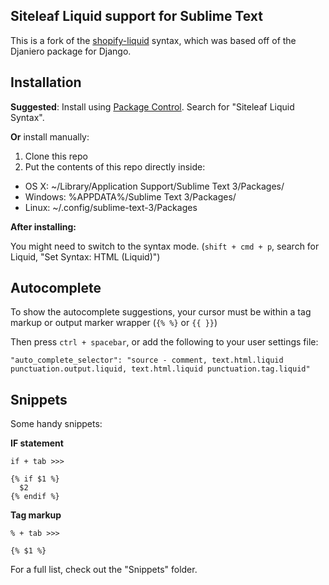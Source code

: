 ## Siteleaf Liquid support for Sublime Text

This is a fork of the [shopify-liquid](https://bitbucket.org/granteagon/shopify-liquid) syntax, which was based off of the Djaniero package for Django.

## Installation

**Suggested**: Install using [Package Control](https://packagecontrol.io/). Search for "Siteleaf Liquid Syntax".

**Or** install manually:

1. Clone this repo
2. Put the contents of this repo directly inside:

 - OS X: ~/Library/Application Support/Sublime Text 3/Packages/
 - Windows: %APPDATA%/Sublime Text 3/Packages/
 - Linux: ~/.config/sublime-text-3/Packages

**After installing:**

You might need to switch to the syntax mode. (`shift + cmd + p`, search for Liquid, "Set Syntax: HTML (Liquid)")

## Autocomplete

To show the autocomplete suggestions, your cursor must be within a tag markup or output marker wrapper (`{% %}` or `{{ }}`)

Then press `ctrl + spacebar`, or add the following to your user settings file:

```
"auto_complete_selector": "source - comment, text.html.liquid punctuation.output.liquid, text.html.liquid punctuation.tag.liquid"
```

## Snippets

Some handy snippets:

**IF statement**

```
if + tab >>>

{% if $1 %}
  $2
{% endif %}
```

**Tag markup**

```
% + tab >>>

{% $1 %}
```

For a full list, check out the "Snippets" folder.